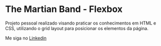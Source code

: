 # The Martian Band - Flexbox

Projeto pessoal realizado visando praticar os conhecimentos em HTML e CSS, utilizando o grid layout para posicionar os elementos da página.

Me siga no <a href="https://www.linkedin.com/in/jose-de-souza/">Linkedin</a>
